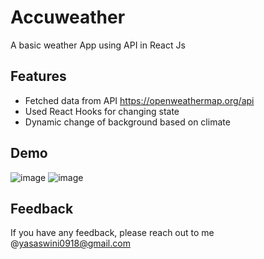 # Accuweather
A basic weather App using API in React Js

## Features
- Fetched data from API https://openweathermap.org/api
- Used React Hooks for changing state
- Dynamic change of background based on climate

## Demo
![image](https://user-images.githubusercontent.com/106906121/173231158-e508a16a-000f-4c94-a813-b7f13399d805.png)
![image](https://user-images.githubusercontent.com/106906121/173231233-d1bce08d-5d23-493c-98ea-81c3e409d992.png)
## Feedback

If you have any feedback, please reach out to me @yasaswini0918@gmail.com




